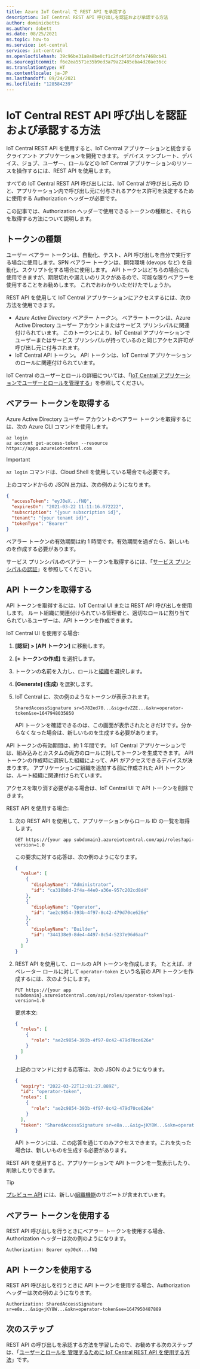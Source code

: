 ```yaml
---
title: Azure IoT Central で REST API を承認する
description: IoT Central REST API 呼び出しを認証および承認する方法
author: dominicbetts
ms.author: dobett
ms.date: 08/25/2021
ms.topic: how-to
ms.service: iot-central
services: iot-central
ms.openlocfilehash: 39c96be31a8a8be0cf1c2fc4f16fcbfa7468cb41
ms.sourcegitcommit: f6e2ea5571e35b9ed3a79a22485eba4d20ae36cc
ms.translationtype: HT
ms.contentlocale: ja-JP
ms.lasthandoff: 09/24/2021
ms.locfileid: "128584239"
---
```

# <a name="how-to-authenticate-and-authorize-iot-central-rest-api-calls"></a>IoT Central REST API 呼び出しを認証および承認する方法

IoT Central REST API を使用すると、IoT Central アプリケーションと統合するクライアント アプリケーションを開発できます。 デバイス テンプレート、デバイス、ジョブ、ユーザー、ロールなどの IoT Central アプリケーションのリソースを操作するには、REST API を使用します。

すべての IoT Central REST API 呼び出しには、IoT Central が呼び出し元の ID と、アプリケーション内で呼び出し元に付与されるアクセス許可を決定するために使用する Authorization ヘッダーが必要です。

この記事では、Authorization ヘッダーで使用できるトークンの種類と、それらを取得する方法について説明します。

## <a name="token-types"></a>トークンの種類

ユーザー ベアラー トークンは、自動化、テスト、API 呼び出しを自分で実行する場合に使用します。SPN ベアラー トークンは、開発環境 (devops など) を自動化、スクリプト化する場合に使用します。 API トークンはどちらの場合にも使用できますが、期限切れや漏えいのリスクがあるので、可能な限りベアラーを使用することをお勧めします。 これでおわかりいただけたでしょうか。 

REST API を使用して IoT Central アプリケーションにアクセスするには、次の方法を使用できます。

- _Azure Active Directory ベアラー トークン_。 ベアラー トークンは、Azure Active Directory ユーザー アカウントまたはサービス プリンシパルに関連付けられています。 このトークンにより、IoT Central アプリケーションでユーザーまたはサービス プリンシパルが持っているのと同じアクセス許可が呼び出し元に付与されます。
- IoT Central API トークン。 API トークンは、IoT Central アプリケーションのロールに関連付けられています。

IoT Central のユーザーとロールの詳細については、「[IoT Central アプリケーションでユーザーとロールを管理する](howto-manage-users-roles.md)」を参照してください。

## <a name="get-a-bearer-token"></a>ベアラー トークンを取得する

Azure Active Directory ユーザー アカウントのベアラー トークンを取得するには、次の Azure CLI コマンドを使用します。

```azurecli
az login
az account get-access-token --resource https://apps.azureiotcentral.com
```

> [!IMPORTANT]
> `az login` コマンドは、Cloud Shell を使用している場合でも必要です。

上のコマンドからの JSON 出力は、次の例のようになります。

```json
{
  "accessToken": "eyJ0eX...fNQ",
  "expiresOn": "2021-03-22 11:11:16.072222",
  "subscription": "{your subscription id}",
  "tenant": "{your tenant id}",
  "tokenType": "Bearer"
}
```

ベアラー トークンの有効期間は約 1 時間です。有効期間を過ぎたら、新しいものを作成する必要があります。

サービス プリンシパルのベアラー トークンを取得するには、「[サービス プリンシパルの認証](/rest/api/iotcentral/authentication#service-principal-authentication)」を参照してください。

## <a name="get-an-api-token"></a>API トークンを取得する

API トークンを取得するには、IoT Central UI または REST API 呼び出しを使用します。 ルート組織に関連付けられている管理者と、適切なロールに割り当てられているユーザーは、API トークンを作成できます。

IoT Central UI を使用する場合:

1. **[認証] > [API トークン]** に移動します。
1. **[+ トークンの作成]** を選択します。
1. トークンの名前を入力し、ロールと[組織](howto-create-organizations.md)を選択します。
1. **[Generate] \(生成)** を選択します。
1. IoT Central に、次の例のようなトークンが表示されます。

    `SharedAccessSignature sr=5782ed70...&sig=dvZZE...&skn=operator-token&se=1647948035850`

    API トークンを確認できるのは、この画面が表示されたときだけです。分からなくなった場合は、新しいものを生成する必要があります。

API トークンの有効期間は、約 1 年間です。 IoT Central アプリケーションでは、組み込みとカスタムの両方のロールに対してトークンを生成できます。 API トークンの作成時に選択した組織によって、API がアクセスできるデバイスが決まります。 アプリケーションに組織を追加する前に作成された API トークンは、ルート組織に関連付けられています。

アクセスを取り消す必要がある場合は、IoT Central UI で API トークンを削除できます。

REST API を使用する場合:

1. 次の REST API を使用して、アプリケーションからロール ID の一覧を取得します。

    ```http
    GET https://{your app subdomain}.azureiotcentral.com/api/roles?api-version=1.0
    ```

    この要求に対する応答は、次の例のようになります。

    ```json
    {
      "value": [
        {
          "displayName": "Administrator",
          "id": "ca310b8d-2f4a-44e0-a36e-957c202cd8d4"
        },
        {
          "displayName": "Operator",
          "id": "ae2c9854-393b-4f97-8c42-479d70ce626e"
        },
        {
          "displayName": "Builder",
          "id": "344138e9-8de4-4497-8c54-5237e96d6aaf"
        }
      ]
    }
    ```

1. REST API を使用して、ロールの API トークンを作成します。 たとえば、オペレーター ロールに対して `operator-token` という名前の API トークンを作成するには、次のようにします。

    ```http
    PUT https://{your app subdomain}.azureiotcentral.com/api/roles/operator-token?api-version=1.0
    ```

    要求本文:

    ```json
    {
      "roles": [
        {
          "role": "ae2c9854-393b-4f97-8c42-479d70ce626e"
        }
      ]
    }
    ```

    上記のコマンドに対する応答は、次の JSON のようになります。

    ```json
    {
      "expiry": "2022-03-22T12:01:27.889Z",
      "id": "operator-token",
      "roles": [
        {
          "role": "ae2c9854-393b-4f97-8c42-479d70ce626e"
        }
      ],
      "token": "SharedAccessSignature sr=e8a...&sig=jKY8W...&skn=operator-token&se=1647950487889"
    }
    ```

    API トークンには、この応答を通じてのみアクセスできます。これを失った場合は、新しいものを生成する必要があります。

REST API を使用すると、アプリケーションで API トークンを一覧表示したり、削除したりできます。

> [!TIP]
> [プレビュー API](/rest/api/iotcentral/1.1-previewdataplane/api-tokens) には、新しい[組織機能](howto-create-organizations.md)のサポートが含まれています。

## <a name="use-a-bearer-token"></a>ベアラー トークンを使用する

REST API 呼び出しを行うときにベアラー トークンを使用する場合、Authorization ヘッダーは次の例のようになります。

`Authorization: Bearer eyJ0eX...fNQ`

## <a name="use-an-api-token"></a>API トークンを使用する

REST API 呼び出しを行うときに API トークンを使用する場合、Authorization ヘッダーは次の例のようになります。

`Authorization: SharedAccessSignature sr=e8a...&sig=jKY8W...&skn=operator-token&se=1647950487889`

## <a name="next-steps"></a>次のステップ

REST API の呼び出しを承認する方法を学習したので、お勧めする次のステップは、「[ユーザーとロールを 管理するために IoT Central REST API を使用する方法](howto-manage-users-roles-with-rest-api.md)」です。
